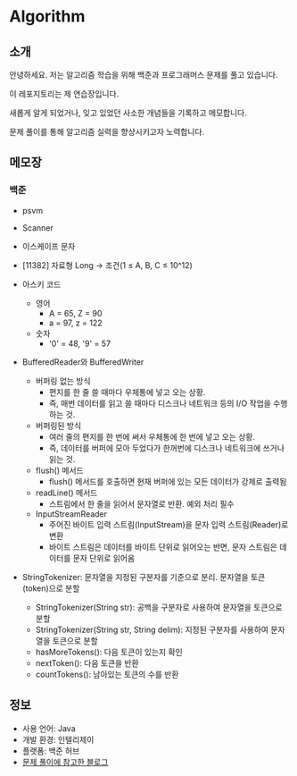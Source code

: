 # Algorithm

## 소개

안녕하세요. 저는 알고리즘 학습을 위해 백준과 프로그래머스 문제를 풀고 있습니다. 

이 레포지토리는 제 연습장입니다.

새롭게 알게 되었거나, 잊고 있었던 사소한 개념들을 기록하고 메모합니다.

문제 풀이를 통해 알고리즘 실력을 향상시키고자 노력합니다.


## 메모장
### 백준
* psvm
* Scanner
* 이스케이프 문자
* [11382] 자료형 Long -> 조건(1 ≤ A, B, C ≤ 10^12)

* 아스키 코드
     * 영어
          * A = 65, Z = 90
          * a = 97, z = 122
     * 숫자
          * '0' = 48, '9' = 57
      

* BufferedReader와 BufferedWriter
    * 버퍼링 없는 방식
        * 편지를 한 줄 쓸 때마다 우체통에 넣고 오는 상황.
        * 즉, 매번 데이터를 읽고 쓸 때마다 디스크나 네트워크 등의 I/O 작업을 수행하는 것.
    * 버퍼링된 방식
        * 여러 줄의 편지를 한 번에 써서 우체통에 한 번에 넣고 오는 상황.
        * 즉, 데이터를 버퍼에 모아 두었다가 한꺼번에 디스크나 네트워크에 쓰거나 읽는 것.
    *  flush() 메서드
        *  flush() 메서드를 호출하면 현재 버퍼에 있는 모든 데이터가 강제로 출력됨
    * readLine() 메서드
        * 스트림에서 한 줄을 읽어서 문자열로 반환. 예외 처리 필수
    * InputStreamReader
        * 주어진 바이트 입력 스트림(InputStream)을 문자 입력 스트림(Reader)로 변환
        * 바이트 스트림은 데이터를 바이트 단위로 읽어오는 반면, 문자 스트림은 데이터를 문자 단위로 읽어옴

* StringTokenizer: 문자열을 지정된 구분자를 기준으로 분리. 문자열을 토큰(token)으로 분할
    * StringTokenizer(String str): 공백을 구분자로 사용하여 문자열을 토큰으로 분할
    * StringTokenizer(String str, String delim): 지정된 구분자를 사용하여 문자열을 토큰으로 분할
    * hasMoreTokens(): 다음 토큰이 있는지 확인
    * nextToken(): 다음 토큰을 반환
    * countTokens(): 남아있는 토큰의 수를 반환

## 정보
* 사용 언어: Java
* 개발 환경: 인텔리제이
* 플랫폼: 백준 허브
* [문제 풀이에 참고한 블로그](https://st-lab.tistory.com/category/JAVA%20-%20%EB%B0%B1%EC%A4%80%20%5BBAEK%20JOON%5D)
